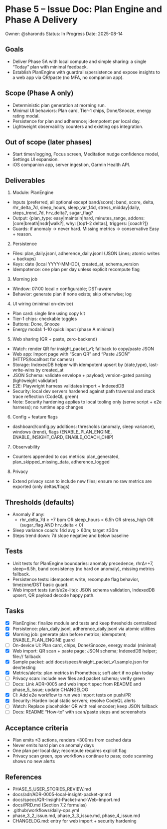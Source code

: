 # Phase 5 – Issue Doc: Plan Engine and Phase A Delivery

Owner: @sharonds
Status: In Progress
Date: 2025-08-14

## Goals
- Deliver Phase 5A with local compute and simple sharing: a single “Today” plan with minimal feedback.
- Establish PlanEngine with guardrails/persistence and expose insights to a web app via QR/paste (no MFA, no companion app).

## Scope (Phase A only)
- Deterministic plan generation at morning run.
- Minimal UI behaviors: Plan card, Tier-1 chips, Done/Snooze, energy rating modal.
- Persistence for plan and adherence; idempotent per local day.
- Lightweight observability counters and existing ops integration.

## Out of scope (later phases)
- Start timer/logging, Focus screen, Meditation nudge confidence model, Settings UI expansion.
- iOS companion app, server ingestion, Garmin Health API.

## Deliverables
1) Module: PlanEngine
- Inputs (preferred, all optional except band/score): band, score, delta, rhr_delta_7d, sleep_hours, sleep_var_14d, stress_midday|daily, steps_trend_7d, hrv_delta?, sugar_flag?
- Output: {plan_type: easy|maintain|hard, minutes_range, addons: [core|breath|nsdr|walk?], why: [top1–2 deltas], triggers: [coach?]}
- Guards: if anomaly → never hard. Missing metrics → conservative Easy + reason.

2) Persistence
- Files: plan_daily.jsonl, adherence_daily.jsonl (JSON Lines; atomic writes + backups)
- Keys: date (local YYYY-MM-DD), created_at, schema_version
- Idempotence: one plan per day unless explicit recompute flag

3) Morning job
- Window: 07:00 local ± configurable; DST-aware
- Behavior: generate plan if none exists; skip otherwise; log

4) UI wiring (minimal on-device)
- Plan card: single line using copy kit
- Tier-1 chips: checkable toggles
- Buttons: Done, Snooze
- Energy modal: 1–10 quick input (phase A minimal)

5) Web sharing (QR + paste, zero-backend)
- Watch: render QR for insight_packet_v1; fallback to copy/paste JSON
- Web app: Import page with “Scan QR” and “Paste JSON” (HTTPS/localhost for camera)
- Storage: IndexedDB helper with idempotent upsert by (date,type), last-write-wins by created_at
- JSON Schema: validate envelope + payload; version-gated parsing (lightweight validator)
- E2E: Playwright harness validates import + IndexedDB
 - Security: local dev servers hardened against path traversal and stack trace reflection (CodeQL green)
 - Note: Security hardening applies to local tooling only (serve script + e2e harness); no runtime app changes

6) Config + feature flags
- dashboard/config.py additions: thresholds (anomaly, sleep variance), windows (trend), flags (ENABLE_PLAN_ENGINE, ENABLE_INSIGHT_CARD, ENABLE_COACH_CHIP)

7) Observability
- Counters appended to ops metrics: plan_generated, plan_skipped_missing_data, adherence_logged

8) Privacy
- Extend privacy scan to include new files; ensure no raw metrics are exported (only deltas/flags)

## Thresholds (defaults)
- Anomaly if any:
  - rhr_delta_7d ≥ +7 bpm OR sleep_hours < 6.5h OR stress_high OR (sugar_flag AND hrv_delta < 0)
- Sleep variance coach: 14d avg > 60m; target ±30m
- Steps trend down: 7d slope negative and below baseline

## Tests
- Unit tests for PlanEngine boundaries: anomaly precedence, rhrΔ=+7, sleep=6.5h, band consistency (no hard on anomaly), missing metrics fallback.
- Persistence tests: idempotent write, recompute flag behavior, timezone/DST basic guard.
- Web import tests (unit/e2e-lite): JSON schema validation, IndexedDB upsert, QR payload decode happy path.

## Tasks
- [x] PlanEngine: finalize module and tests and keep thresholds centralized
- [x] Persistence: plan_daily.jsonl, adherence_daily.jsonl via atomic utilities
- [x] Morning job: generate plan before metrics; idempotent; ENABLE_PLAN_ENGINE guard
- [ ] On-device UI: Plan card, chips, Done/Snooze, energy modal (minimal)
- [x] Web import: QR scan + paste page; JSON schema; IndexedDB helper; file:// fallback
- [x] Sample packet: add docs/specs/insight_packet_v1.sample.json for dev/testing
- [x] Metrics/alerts: plan metrics in Prometheus; soft alert if no plan today
- [ ] Privacy scan: include new files and packet schema; verify green
- [ ] Docs: Link ADR-0005 and web import spec from README and phase_5_issue; update CHANGELOG
- [x] CI: Add e2e workflow to run web import tests on push/PR
- [x] Security: Harden local static servers; resolve CodeQL alerts
- [ ] Watch: Replace placeholder QR with real encoder; keep JSON fallback
- [ ] Docs: README “How-to” with scan/paste steps and screenshots

## Acceptance criteria
- Plan emits ≤3 actions, renders <300ms from cached data
- Never emits hard plan on anomaly days
- One plan per local day; recompute requires explicit flag
- Privacy scan green, ops workflows continue to pass; code scanning shows no new alerts

## References
- PHASE_5_USER_STORIES_REVIEW.md
- docs/adr/ADR-0005-local-insight-packet-qr.md
- docs/specs/QR-Insight-Packet-and-Web-Import.md
- docs/PRD.md (Section 7.2 formulas)
- .github/workflows/daily-ops.yml
- phase_3_2_issue.md, phase_3_3_issue.md, phase_4_issue.md
 - CHANGELOG.md: entry for web import + security hardening
